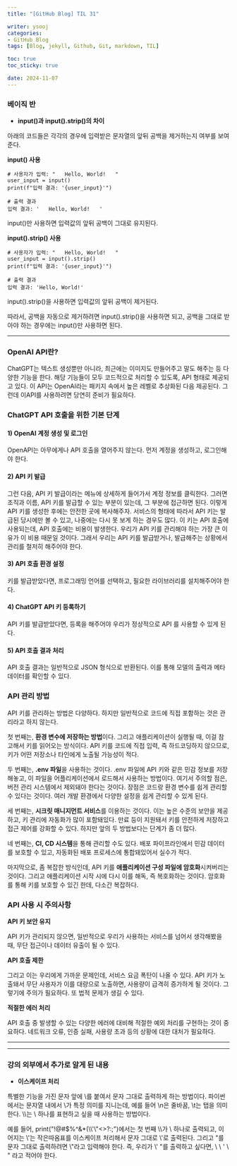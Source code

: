 ```yaml
---
title: "[GitHub Blog] TIL 31"

writer: ysooj
categories:
- GitHub Blog
tags: [Blog, jekyll, Github, Git, markdown, TIL]

toc: true
toc_sticky: true

date: 2024-11-07
---
```


### **베이직 반**

-   **input()과 input().strip()의 차이**

아래의 코드들은 각각의 경우에 입력받은 문자열의 앞뒤 공백을 제거하는지 여부를 보여준다.

**input() 사용**

```
# 사용자가 입력: "   Hello, World!   "
user_input = input()
print(f"입력 결과: '{user_input}'")

# 출력 결과
입력 결과: '   Hello, World!   '
```

input()만 사용하면 입력값의 앞뒤 공백이 그대로 유지된다.

**input().strip() 사용**

```
# 사용자가 입력: "   Hello, World!   "
user_input = input().strip()
print(f"입력 결과: '{user_input}'")

# 출력 결과
입력 결과: 'Hello, World!'
```

input().strip()을 사용하면 입력값의 앞뒤 공백이 제거된다.

따라서, 공백을 자동으로 제거하려면 input().strip()을 사용하면 되고, 공백을 그대로 받아야 하는 경우에는 input()만 사용하면 된다.

---

### **OpenAI API란?**

ChatGPT는 텍스트 생성뿐만 아니라, 최근에는 이미지도 만들어주고 말도 해주는 등 다양한 기능을 한다. 해당 기능들이 모두 코드적으로 처리할 수 있도록, API 형태로 제공되고 있다. 이 API는 OpenAI라는 패키지 속에서 높은 레벨로 추상화된 다음 제공된다. 그런데 이API를 사용하려면 당연히 준비가 필요하다.

### **ChatGPT API 호출을 위한 기본 단계**

#### **1) OpenAI 계정 생성 및 로그인**

OpenAPI는 아무에게나 API 호출을 열어주지 않는다. 먼저 계정을 생성하고, 로그인해야 한다.

#### **2) API 키 발급**

그런 다음, API 키 발급이라는 메뉴에 상세하게 들어가서 계정 정보를 클릭한다. 그러면 조직과 이름, API 키를 발급할 수 있는 부분이 있는데, 그 부분에 접근하면 된다. 이렇게 API 키를 생성한 후에는 안전한 곳에 복사해주자. 서비스의 형태에 따라서 API 키는 발급된 당시에만 볼 수 있고, 나중에는 다시 못 보게 하는 경우도 많다. 이 키는 API 호출에 사용되는데, API 호출에는 비용이 발생한다. 우리가 API 키를 관리해야 하는 가장 큰 이유가 이 비용 때문일 것이다. 그래서 우리는 API 키를 발급받거나, 발급해주는 상황에서 관리를 철저히 해주어야 한다.

#### **3) API 호출 환경 설정**

키를 발급받았다면, 프로그래밍 언어를 선택하고, 필요한 라이브러리를 설치해주어야 한다.

#### **4) ChatGPT API 키 등록하기**

API 키를 발급받았다면, 등록을 해주어야 우리가 정상적으로 API 를 사용할 수 있게 된다.

#### **5) API 호출 결과 처리**

API 호출 결과는 일반적으로 JSON 형식으로 반환된다. 이를 통해 모델의 출력과 메타데이터를 확인할 수 있다.

### **API 관리 방법**

API 키를 관리하는 방법은 다양하다. 하지만 일반적으로 코드에 직접 포함하는 것은 관리라고 하지 않는다. 

첫 번째는, **환경 변수에 저장하는 방법**이다. 그리고 애플리케이션이 실행될 때, 이걸 참고해서 키를 읽어오는 방식이다. API 키를 코드에 직접 입력, 즉 하드코딩하지 않으므로, 키가 어떤 저장소나 타인에게 노출될 가능성이 적다.

두 번째는, **.env 파일**을 사용하는 것이다. .env 파일에 API 키와 같은 민감 정보를 저장해놓고, 이 파일을 어플리케이션에서 로드해서 사용하는 방법이다. 여기서 주의할 점은, 버전 관리 시스템에서 제외돼야 한다는 것이다. 장점은 코드랑 환경 변수를 쉽게 관리할 수 있다는 것이다. 여러 개발 환경에서 다양한 설정을 쉽게 관리할 수 있게 된다.

세 번째는, **시크릿 매니지먼트 서비스**를 이용하는 것이다. 이는 높은 수준의 보안을 제공하고, 키 관리에 자동화가 많이 포함돼있다. 만료 등이 지원돼서 키를 안전하게 저장하고 접근 제어를 강화할 수 있다. 하지만 앞의 두 방법보다는 단계가 좀 더 많다.

네 번째는, **CI, CD 시스템**을 통해 관리할 수도 있다. 배포 파이프라인에서 민감 데이터를 보호할 수 있고, 자동화된 배포 프로세스에 통합돼있어서 실수가 적다.

마지막으로, 좀 복잡한 방식인데, API 키를 **애플리케이션 구성 파일에 암호화**시켜버리는 것이다. 그리고 애플리케이션 시작 시에 다시 이를 해독, 즉 복호화하는 것이다. 암호화를 통해 키를 보호할 수 있긴 한데, 다소간 복잡하다.

### **API 사용 시 주의사항**

**API 키 보안 유지**

API 키가 관리되지 않으면, 일반적으로 우리가 사용하는 서비스를 넘어서 생각해봤을 때, 무단 접근이나 데이터 유출이 될 수 있다.

**API 호출 제한**

그리고 이는 우리에게 가까운 문제인데, 서비스 요금 폭탄이 나올 수 있다. API 키가 노출돼서 무단 사용자가 이를 대량으로 노출하면, 사용량이 급격히 증가하게 될 것이다. 그렇기에 주의가 필요하다. 또 법적 문제가 생길 수 있다.

**적절한 에러 처리**

API 호출 중 발생할 수 있는 다양한 에러에 대비해 적절한 예외 처리를 구현하는 것이 중요하다. 네트워크 오류, 인증 실패, 사용량 초과 등의 상황에 대한 대처가 필요하다.

---

---

### **강의 외부에서 추가로 알게 된 내용**

-   **이스케이프 처리**

특별한 기능을 가진 문자 앞에 \\를 붙여서 문자 그대로 출력하게 하는 방법이다. 파이썬에서는 문자열 내에서 \\가 특정 의미를 지니는데, 예를 들어 \\n은 줄바꿈, \\t는 탭을 의미한다. \\\\는 \\ 하나를 표현하고 싶을 때 사용하는 방법이다.

예를 들어, print("!@#$%^&\*(\\\\'\\"<>?:;")에서는 첫 번째 \\\\가 \\ 하나로 출력되고, 이어지는 \\'는 작은따옴표를 이스케이프 처리해서 문자 그대로 \\'로 출력된다. 그리고 "를 문자 그대로 출력하려면 \\"라고 입력해야 한다. 즉, 우리가 \\' "를 출력하고 싶다면, \\ \\ ' \\ " 라고 적어야 한다.